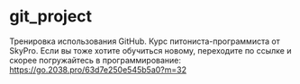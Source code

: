 # git_project
Тренировка использования GitHub. Курс питониста-программиста от SkyPro.
Если вы тоже хотите обучиться новому, переходите по ссылке и скорее погружайтесь в программирование: https://go.2038.pro/63d7e250e545b5a0?m=32
